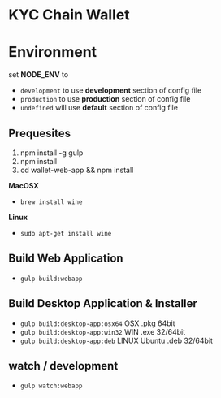 # KYC Chain Wallet

# Environment
set **NODE_ENV** to
* ```development``` to use **development** section of config file
* ```production``` to use **production** section of config file
* ```undefined``` will use **default** section of config file

## Prequesites
1. npm install -g gulp
2. npm install
3. cd wallet-web-app && npm install

**MacOSX**
* ```brew install wine```

**Linux**
* ```sudo apt-get install wine```

## Build Web Application
* ```gulp build:webapp```

## Build Desktop Application & Installer
* ```gulp build:desktop-app:osx64``` OSX .pkg 64bit
* ```gulp build:desktop-app:win32``` WIN .exe 32/64bit 
* ```gulp build:desktop-app:deb```   LINUX Ubuntu .deb 32/64bit 

## watch / development
* ```gulp watch:webapp```